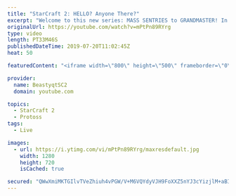 ```yaml
---
title: "StarCraft 2: HELLO? Anyone There?"
excerpt: "Welcome to this new series: MASS SENTRIES to GRANDMASTER! In this series, we will see how far I can get by playing ONLY Sentries on the ladder in ALL Protoss matchups!  This set of games in this series ends with a great turn of events - my opponent thinks I'm actually AlphaStar!   Feel free to let me"
originalUrl: https://youtube.com/watch?v=mPtPn89RYrg
type: video
length: PT33M46S
publishedDateTime: 2019-07-20T11:02:45Z
heat: 50

featuredContent: "<iframe width=\"800\" height=\"500\" frameborder=\"0\" src=\"https://www.youtube.com/embed/mPtPn89RYrg\" allow=\"accelerometer; autoplay; encrypted-media; gyroscope; picture-in-picture\" allowfullscreen></iframe>"

provider:
  name: BeastyqtSC2
  domain: youtube.com

topics:
  - StarCraft 2
  - Protoss
tags:
  - Live

images:
  - url: https://i.ytimg.com/vi/mPtPn89RYrg/maxresdefault.jpg
    width: 1280
    height: 720
    isCached: true

secured: "QWwXmiMKTGIlvTVeZhiuh4vPGW/V+M6VQYdyVJH9FoXXZ5nYJ3cYizjlM+aBIjxPPu3Fh+ZBh+Leu+RVecHANo0mty2CwJVgfgO1ixC1RQ7ensdOK7afDiaiFI1gOTHJRn1CbFWAoHNxSUw2tBa7wbFZamLOUxrn5UTfZyoLV644j5I8lqnu1WTYe/d7Mk4z+IlkkoQGbeOrZkpJOGI/WjQ+s9Hodpx9S5FtlhPuScUTdr16vj+GJrbkUmvwAirqURhHk0Wa16mnx0lzQgtMxqdrE+uZKvvl8ceGq9S1JrM1qzVIfN+483uVgMZDafSzid5dwYEKeJH8PkAwGbTerL2hKUzjZ4DTWdRsyiX0TWaXSqPUAFbCWhENvK5C6HDr3f4c9a4kN5TN0W2tKGWk1DVbWvky0drGX1Rvs9d8AlM=;WV5S5upAg4z7vPLllt3EsA=="
---
```


